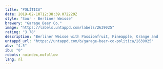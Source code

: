 ```yaml
---
title: "POLÍTICA"
date: 2019-02-10T12:38:39.072229Z
style: "Sour - Berliner Weisse"
brewery: "Garage Beer Co."
image: "https://labels.untappd.com/labels/2639025"
rating: "3.78"
description: "Berliner Weisse with Passionfruit, Pineapple, Orange and Mango."
untappd_url: "https://untappd.com/b/garage-beer-co-politica/2639025"
abv: "4.5"
ibu: "0"
robots: noindex,nofollow
lang: nl
---
```

